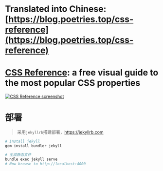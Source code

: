 # Translated into Chinese: [https://blog.poetries.top/css-reference](https://blog.poetries.top/css-reference)

# [CSS Reference](https://blog.poetries.top/css-reference): a free visual guide to the most popular CSS properties

[![CSS Reference screenshot](https://raw.github.com/jgthms/css-reference/master/images/css-reference-share.png)](https://blog.poetries.top/css-reference)

# 部署

> 采用`jekyllrb`搭建部署，https://jekyllrb.com

```bash
# install jekyll
gem install bundler jekyll

# 生成静态文件
bundle exec jekyll serve
# Now browse to http://localhost:4000
```